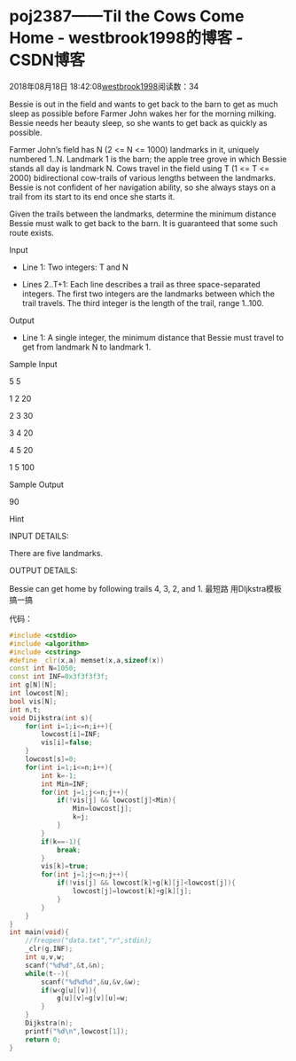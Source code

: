 # poj2387——Til the Cows Come Home - westbrook1998的博客 - CSDN博客





2018年08月18日 18:42:08[westbrook1998](https://me.csdn.net/westbrook1998)阅读数：34








> 
Bessie is out in the field and wants to get back to the barn to get as much sleep as possible before Farmer John wakes her for the morning milking. Bessie needs her beauty sleep, so she wants to get back as quickly as possible.  

  Farmer John’s field has N (2 <= N <= 1000) landmarks in it, uniquely numbered 1..N. Landmark 1 is the barn; the apple tree grove in which Bessie stands all day is landmark N. Cows travel in the field using T (1 <= T <= 2000) bidirectional cow-trails of various lengths between the landmarks. Bessie is not confident of her navigation ability, so she always stays on a trail from its start to its end once she starts it. 

  Given the trails between the landmarks, determine the minimum distance Bessie must walk to get back to the barn. It is guaranteed that some such route exists. 

  Input 

  * Line 1: Two integers: T and N  

  * Lines 2..T+1: Each line describes a trail as three space-separated integers. The first two integers are the landmarks between which the trail travels. The third integer is the length of the trail, range 1..100. 

  Output 

  * Line 1: A single integer, the minimum distance that Bessie must travel to get from landmark N to landmark 1. 

  Sample Input 

  5 5 

  1 2 20 

  2 3 30 

  3 4 20 

  4 5 20 

  1 5 100 

  Sample Output 

  90 

  Hint 

  INPUT DETAILS:  

  There are five landmarks.  

  OUTPUT DETAILS:  

  Bessie can get home by following trails 4, 3, 2, and 1.
最短路 用DIjkstra模板搞一搞

代码：

```cpp
#include <cstdio>
#include <algorithm>
#include <cstring>
#define _clr(x,a) memset(x,a,sizeof(x))
const int N=1050;
const int INF=0x3f3f3f3f;
int g[N][N];
int lowcost[N];
bool vis[N];
int n,t;
void Dijkstra(int s){
    for(int i=1;i<=n;i++){
        lowcost[i]=INF;
        vis[i]=false;
    }
    lowcost[s]=0;
    for(int i=1;i<=n;i++){
        int k=-1;
        int Min=INF;
        for(int j=1;j<=n;j++){
            if(!vis[j] && lowcost[j]<Min){
                Min=lowcost[j];
                k=j;
            }
        }
        if(k==-1){
            break;
        }
        vis[k]=true;
        for(int j=1;j<=n;j++){
            if(!vis[j] && lowcost[k]+g[k][j]<lowcost[j]){
                lowcost[j]=lowcost[k]+g[k][j];
            }
        }
    }
}
int main(void){
    //freopen("data.txt","r",stdin);
    _clr(g,INF);
    int u,v,w;
    scanf("%d%d",&t,&n);
    while(t--){
        scanf("%d%d%d",&u,&v,&w);
        if(w<g[u][v]){
            g[u][v]=g[v][u]=w;
        }
    }
    Dijkstra(n);
    printf("%d\n",lowcost[1]);
    return 0;
}
```





